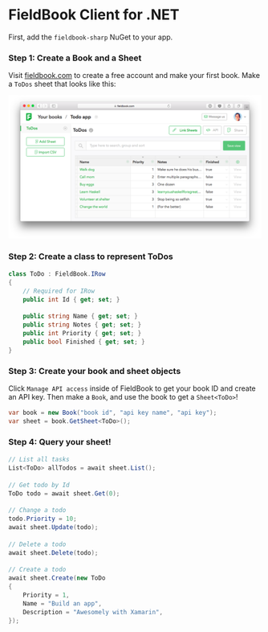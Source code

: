 # FieldBook Client for .NET

First, add the `fieldbook-sharp` NuGet to your app.

### Step 1: Create a Book and a Sheet

Visit [fieldbook.com](http://fieldbook.com) to create a free account and make your first book.
Make a `ToDos` sheet that looks like this:

![](sheet.png)

### Step 2: Create a class to represent ToDos

```csharp
class ToDo : FieldBook.IRow
{
    // Required for IRow
    public int Id { get; set; }
    
    public string Name { get; set; }
    public string Notes { get; set; }
    public int Priority { get; set; }
    public bool Finished { get; set; }
}
```

### Step 3: Create your book and sheet objects

Click `Manage API access` inside of FieldBook to get your book ID and create an API key.
Then make a `Book`, and use the book to get a `Sheet<ToDo>`!

```csharp
var book = new Book("book id", "api key name", "api key");
var sheet = book.GetSheet<ToDo>();
```

### Step 4: Query your sheet!

```csharp
// List all tasks
List<ToDo> allTodos = await sheet.List();

// Get todo by Id
ToDo todo = await sheet.Get(0);

// Change a todo
todo.Priority = 10;
await sheet.Update(todo);

// Delete a todo
await sheet.Delete(todo);

// Create a todo
await sheet.Create(new ToDo
{
    Priority = 1,
    Name = "Build an app",
    Description = "Awesomely with Xamarin",
});
```
